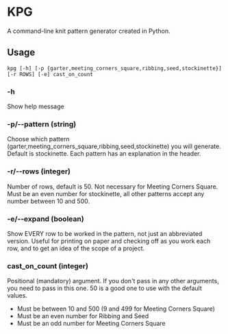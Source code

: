 # KPG
A command-line knit pattern generator created in Python.

## Usage
`kpg [-h] [-p {garter,meeting_corners_square,ribbing,seed,stockinette}] [-r ROWS] [-e] cast_on_count`

### -h
Show help message

### -p/--pattern (string)
Choose which pattern (garter,meeting_corners_square,ribbing,seed,stockinette) you will generate. Default is stockinette.
Each pattern has an explanation in the header.

### -r/--rows (integer)
Number of rows, default is 50. Not necessary for Meeting Corners Square. Must be an even number for stockinette, all other patterns accept any number between 10 and 500.

### -e/--expand (boolean)
Show EVERY row to be worked in the pattern, not just an abbreviated version. Useful for printing on paper and checking off as you work each row, and to get an idea of the scope of a project.

### cast_on_count (integer)
Positional (mandatory) argument. If you don't pass in any other arguments, you need to pass in this one. 50 is a good one to use with the default values.
 - Must be between 10 and 500 (9 and 499 for Meeting Corners Square)
 - Must be an even number for Ribbing and Seed
 - Must be an odd number for Meeting Corners Square